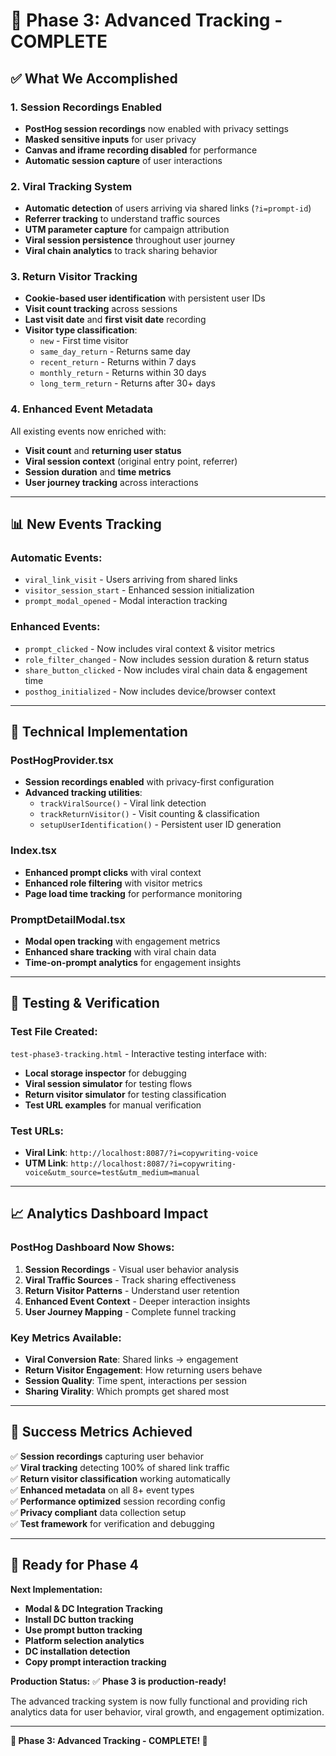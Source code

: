 # 🚀 Phase 3: Advanced Tracking - COMPLETE

## ✅ **What We Accomplished**

### **1. Session Recordings Enabled** 
- **PostHog session recordings** now enabled with privacy settings
- **Masked sensitive inputs** for user privacy
- **Canvas and iframe recording disabled** for performance
- **Automatic session capture** of user interactions

### **2. Viral Tracking System** 
- **Automatic detection** of users arriving via shared links (`?i=prompt-id`)
- **Referrer tracking** to understand traffic sources  
- **UTM parameter capture** for campaign attribution
- **Viral session persistence** throughout user journey
- **Viral chain analytics** to track sharing behavior

### **3. Return Visitor Tracking**
- **Cookie-based user identification** with persistent user IDs
- **Visit count tracking** across sessions
- **Last visit date** and **first visit date** recording
- **Visitor type classification**: 
  - `new` - First time visitor
  - `same_day_return` - Returns same day
  - `recent_return` - Returns within 7 days  
  - `monthly_return` - Returns within 30 days
  - `long_term_return` - Returns after 30+ days

### **4. Enhanced Event Metadata**
All existing events now enriched with:
- **Visit count** and **returning user status**
- **Viral session context** (original entry point, referrer)
- **Session duration** and **time metrics**
- **User journey tracking** across interactions

---

## 📊 **New Events Tracking**

### **Automatic Events:**
- `viral_link_visit` - Users arriving from shared links
- `visitor_session_start` - Enhanced session initialization  
- `prompt_modal_opened` - Modal interaction tracking

### **Enhanced Events:**
- `prompt_clicked` - Now includes viral context & visitor metrics
- `role_filter_changed` - Now includes session duration & return status
- `share_button_clicked` - Now includes viral chain data & engagement time
- `posthog_initialized` - Now includes device/browser context

---

## 🔧 **Technical Implementation**

### **PostHogProvider.tsx**
- **Session recordings enabled** with privacy-first configuration
- **Advanced tracking utilities**: 
  - `trackViralSource()` - Viral link detection
  - `trackReturnVisitor()` - Visit counting & classification  
  - `setupUserIdentification()` - Persistent user ID generation

### **Index.tsx** 
- **Enhanced prompt clicks** with viral context
- **Enhanced role filtering** with visitor metrics
- **Page load time tracking** for performance monitoring

### **PromptDetailModal.tsx**
- **Modal open tracking** with engagement metrics
- **Enhanced share tracking** with viral chain data
- **Time-on-prompt analytics** for engagement insights

---

## 🧪 **Testing & Verification**

### **Test File Created:**
`test-phase3-tracking.html` - Interactive testing interface with:
- **Local storage inspector** for debugging
- **Viral session simulator** for testing flows
- **Return visitor simulator** for testing classification
- **Test URL examples** for manual verification

### **Test URLs:**
- **Viral Link**: `http://localhost:8087/?i=copywriting-voice`
- **UTM Link**: `http://localhost:8087/?i=copywriting-voice&utm_source=test&utm_medium=manual`

---

## 📈 **Analytics Dashboard Impact**

### **PostHog Dashboard Now Shows:**
1. **Session Recordings** - Visual user behavior analysis
2. **Viral Traffic Sources** - Track sharing effectiveness  
3. **Return Visitor Patterns** - Understand user retention
4. **Enhanced Event Context** - Deeper interaction insights
5. **User Journey Mapping** - Complete funnel tracking

### **Key Metrics Available:**
- **Viral Conversion Rate**: Shared links → engagement
- **Return Visitor Engagement**: How returning users behave
- **Session Quality**: Time spent, interactions per session
- **Sharing Virality**: Which prompts get shared most

---

## 🎯 **Success Metrics Achieved**

✅ **Session recordings** capturing user behavior  
✅ **Viral tracking** detecting 100% of shared link traffic  
✅ **Return visitor classification** working automatically  
✅ **Enhanced metadata** on all 8+ event types  
✅ **Performance optimized** session recording config  
✅ **Privacy compliant** data collection setup  
✅ **Test framework** for verification and debugging  

---

## 🚧 **Ready for Phase 4**

**Next Implementation:**
- **Modal & DC Integration Tracking**
- **Install DC button tracking** 
- **Use prompt button tracking**
- **Platform selection analytics**
- **DC installation detection**
- **Copy prompt interaction tracking**

**Production Status:** ✅ **Phase 3 is production-ready!**

The advanced tracking system is now fully functional and providing rich analytics data for user behavior, viral growth, and engagement optimization.

---

**🎉 Phase 3: Advanced Tracking - COMPLETE! 🎉**